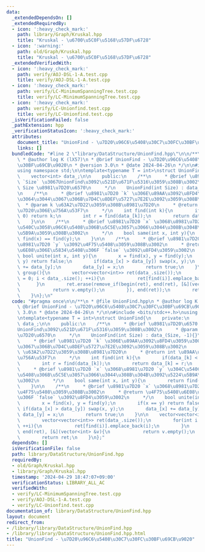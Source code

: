 ```yaml
---
data:
  _extendedDependsOn: []
  _extendedRequiredBy:
  - icon: ':heavy_check_mark:'
    path: library/Graph/Kruskal.hpp
    title: "Kruskal - \u6700\u5C0F\u5168\u57DF\u6728"
  - icon: ':warning:'
    path: old/Graph/Kruskal.hpp
    title: "Kruskal - \u6700\u5C0F\u5168\u57DF\u6728"
  _extendedVerifiedWith:
  - icon: ':heavy_check_mark:'
    path: verify/AOJ-DSL-1-A.test.cpp
    title: verify/AOJ-DSL-1-A.test.cpp
  - icon: ':heavy_check_mark:'
    path: verify/LC-MinimumSpanningTree.test.cpp
    title: verify/LC-MinimumSpanningTree.test.cpp
  - icon: ':heavy_check_mark:'
    path: verify/LC-Unionfind.test.cpp
    title: verify/LC-Unionfind.test.cpp
  _isVerificationFailed: false
  _pathExtension: hpp
  _verificationStatusIcon: ':heavy_check_mark:'
  attributes:
    document_title: "UnionFind - \u7D20\u96C6\u5408\u30C7\u30FC\u30BF\u69CB\u9020"
    links: []
  bundledCode: "#line 2 \"library/DataStructure/UnionFind.hpp\"\n\n/**\n * @file UnionFind.hpp\n\
    \ * @author log K (lX57)\n * @brief UnionFind - \u7D20\u96C6\u5408\u30C7\u30FC\
    \u30BF\u69CB\u9020\n * @version 3.0\n * @date 2024-04-26\n */\n\n#include <bits/stdc++.h>\n\
    using namespace std;\n\ntemplate<typename T = int>\nstruct UnionFind{\n    private:\n\
    \    vector<int> data_;\n\n    public:\n    /**\n     * @brief \u8981\u7D20\u6570\
    \ `Size` \u3067UnionFind\u3092\u521D\u671F\u5316\u3059\u308B\u3002\n     * @param\
    \ Size \u8981\u7D20\u6570\n     */\n    UnionFind(int Size) : data_(Size, -1){}\n\
    \n    /**\n     * @brief \u8981\u7D20 `k` \u306E\u89AA\u3092\u8FD4\u3059\u3002\
    \u3064\u3044\u3067\u306B\u7D4C\u8DEF\u5727\u7E2E\u3092\u3059\u308B\u3002\n   \
    \  * @param k \u63A2\u7D22\u3059\u308B\u8981\u7D20\n     * @return int \u89AA\u8981\
    \u7D20\u306E\u756A\u53F7\n     */\n    int find(int k){\n        if(data_[k] <\
    \ 0) return k;\n        int r = find(data_[k]);\n        return data_[k] = r;\n\
    \    }\n\n    /**\n     * @brief \u8981\u7D20 `x` \u3068\u8981\u7D20 `y` \u304C\
    \u540C\u3058\u96C6\u5408\u306B\u5C5E\u3057\u3066\u3044\u308B\u304B\u3092\u5224\
    \u5B9A\u3059\u308B\u3002\n     */\n    bool same(int x, int y){\n        return\
    \ find(x) == find(y);\n    }\n\n    /**\n     * @brief \u8981\u7D20 `x` \u3068\
    \u8981\u7D20 `y` \u3092\u4F75\u5408\u3059\u308B\u3002\n     * @return \u4F75\u5408\
    \u6E08\u306E\u5834\u5408\u306F `false` \u3092\u8FD4\u3059\u3002\n     */\n   \
    \ bool unite(int x, int y){\n        x = find(x), y = find(y);\n        if(x ==\
    \ y) return false;\n        if(data_[x] > data_[y]) swap(x, y);\n        data_[x]\
    \ += data_[y];\n        data_[y] = x;\n        return true;\n    }\n\n    vector<vector<int>>\
    \ group(){\n        vector<vector<int>> ret(data_.size());\n        for(int i\
    \ = 0; i < data_.size(); ++i){\n            ret[find(i)].emplace_back(i);\n  \
    \      }\n        ret.erase(remove_if(begin(ret), end(ret), [&](vector<int> &v){\n\
    \            return v.empty();\n        }), end(ret));\n        return ret;\n\
    \    }\n};\n"
  code: "#pragma once\n\n/**\n * @file UnionFind.hpp\n * @author log K (lX57)\n *\
    \ @brief UnionFind - \u7D20\u96C6\u5408\u30C7\u30FC\u30BF\u69CB\u9020\n * @version\
    \ 3.0\n * @date 2024-04-26\n */\n\n#include <bits/stdc++.h>\nusing namespace std;\n\
    \ntemplate<typename T = int>\nstruct UnionFind{\n    private:\n    vector<int>\
    \ data_;\n\n    public:\n    /**\n     * @brief \u8981\u7D20\u6570 `Size` \u3067\
    UnionFind\u3092\u521D\u671F\u5316\u3059\u308B\u3002\n     * @param Size \u8981\
    \u7D20\u6570\n     */\n    UnionFind(int Size) : data_(Size, -1){}\n\n    /**\n\
    \     * @brief \u8981\u7D20 `k` \u306E\u89AA\u3092\u8FD4\u3059\u3002\u3064\u3044\
    \u3067\u306B\u7D4C\u8DEF\u5727\u7E2E\u3092\u3059\u308B\u3002\n     * @param k\
    \ \u63A2\u7D22\u3059\u308B\u8981\u7D20\n     * @return int \u89AA\u8981\u7D20\u306E\
    \u756A\u53F7\n     */\n    int find(int k){\n        if(data_[k] < 0) return k;\n\
    \        int r = find(data_[k]);\n        return data_[k] = r;\n    }\n\n    /**\n\
    \     * @brief \u8981\u7D20 `x` \u3068\u8981\u7D20 `y` \u304C\u540C\u3058\u96C6\
    \u5408\u306B\u5C5E\u3057\u3066\u3044\u308B\u304B\u3092\u5224\u5B9A\u3059\u308B\
    \u3002\n     */\n    bool same(int x, int y){\n        return find(x) == find(y);\n\
    \    }\n\n    /**\n     * @brief \u8981\u7D20 `x` \u3068\u8981\u7D20 `y` \u3092\
    \u4F75\u5408\u3059\u308B\u3002\n     * @return \u4F75\u5408\u6E08\u306E\u5834\u5408\
    \u306F `false` \u3092\u8FD4\u3059\u3002\n     */\n    bool unite(int x, int y){\n\
    \        x = find(x), y = find(y);\n        if(x == y) return false;\n       \
    \ if(data_[x] > data_[y]) swap(x, y);\n        data_[x] += data_[y];\n       \
    \ data_[y] = x;\n        return true;\n    }\n\n    vector<vector<int>> group(){\n\
    \        vector<vector<int>> ret(data_.size());\n        for(int i = 0; i < data_.size();\
    \ ++i){\n            ret[find(i)].emplace_back(i);\n        }\n        ret.erase(remove_if(begin(ret),\
    \ end(ret), [&](vector<int> &v){\n            return v.empty();\n        }), end(ret));\n\
    \        return ret;\n    }\n};"
  dependsOn: []
  isVerificationFile: false
  path: library/DataStructure/UnionFind.hpp
  requiredBy:
  - old/Graph/Kruskal.hpp
  - library/Graph/Kruskal.hpp
  timestamp: '2024-04-29 18:47:07+09:00'
  verificationStatus: LIBRARY_ALL_AC
  verifiedWith:
  - verify/LC-MinimumSpanningTree.test.cpp
  - verify/AOJ-DSL-1-A.test.cpp
  - verify/LC-Unionfind.test.cpp
documentation_of: library/DataStructure/UnionFind.hpp
layout: document
redirect_from:
- /library/library/DataStructure/UnionFind.hpp
- /library/library/DataStructure/UnionFind.hpp.html
title: "UnionFind - \u7D20\u96C6\u5408\u30C7\u30FC\u30BF\u69CB\u9020"
---
```

